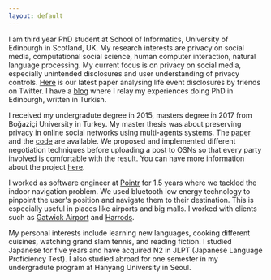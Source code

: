 ```yaml
---
layout: default
---
```


I am third year PhD student at School of Informatics, University of Edinburgh in Scotland, UK. My research interests are privacy on social media, computational social science, human computer interaction, natural language processing. My current focus is on privacy on social media, especially unintended disclosures and user understanding of privacy controls. [Here](https://dl.acm.org/doi/abs/10.1145/3394231.3397919) is our latest paper analysing life event disclosures by friends on Twitter. I have a [blog](https://medium.com/@dilarakkl) where I relay my experiences doing PhD in Edinburgh, written in Turkish.


I received my undergradute degree in 2015, masters degree in 2017 from Boğaziçi University in Turkey. My master thesis was about preserving privacy in online social networks using multi-agents systems. The [paper](http://dl.acm.org/citation.cfm?id=2970035)
and the [code](https://github.com/mas-boun/prinego) are available. We proposed and implemented different negotiation
techniques before uploading a post to OSNs so that every party involved is comfortable with the result.
You can have more information about the project 
[here](http://mas.cmpe.boun.edu.tr/ontology-based-privacy-management-for-social-software/prinego-privacy-negotiation/).

I worked as software engineer at [Pointr](http://www.pointrlabs.com) for 1.5 years where we tackled the indoor navigation problem.
We used bluetooth low energy technology to pinpoint the user's position and navigate them to their destination. This is especially useful
in places like airports and big malls. I worked with clients such as
[Gatwick Airport](https://techcrunch.com/2017/05/25/gatwick-airport-now-has-2000-beacons-for-indoor-navigation/) and
[Harrods](https://www.standard.co.uk/shopping/can-t-find-prada-then-use-the-harrods-sat-nav-a3422056.html).

My personal interests include learning new languages, cooking different cuisines, watching grand slam tennis, and reading fiction.
I studied Japanese for five years and have acquired N2 in JLPT (Japanese Language Proficiency Test). I also studied abroad for one semester in my undergradute program
at Hanyang University in Seoul.
